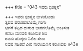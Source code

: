 +++
title = "043 ಇವರು ಭೀಷ್ಮನ"

+++
ಇವರು ಭೀಷ್ಮನ ಬೀಳುಕೊಂಡು  
ತ್ಸವದ ಹರುಷದಲೊಮ್ಮೆ ಗಂಗಾ  
ಭವಗೆ ತಪ್ಪಿದ ದುಗುಡ ಭಾರದಲೊಮ್ಮೆ ಚಿಂತಿಸುತ  
ಕವಲು ಮನದಲಿ ಕಂಪಿಸುತ ಶಿಬಿ  
ರವನು ಹೊಕ್ಕರು ನಿಖಿಲ ಸೇನಾ  
ನಿವಹ ಸಹಿತವೆ ವೀರ ನಾರಾಯಣನ ಕರುಣದಲಿ      ॥43॥